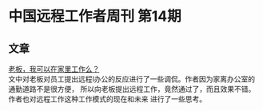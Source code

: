 # 中国远程工作者周刊 第14期

## 文章

[老板，我可以在家里工作么？](http://m.ceconlinebbs.com/content/21574/80053392/)  
文中对老板对员工提出远程l办公的反应进行了一些调侃。作者因为家离办公室的通勤道路不是很方便，
所以向老板提出远程工作，竟然通过了，而且效果不错。作者也对远程工作这种工作模式的现在和未来
进行了一些思考。